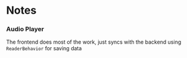 # Notes

### Audio Player
The frontend does most of the work, just syncs with the backend using `ReaderBehavior` for saving data